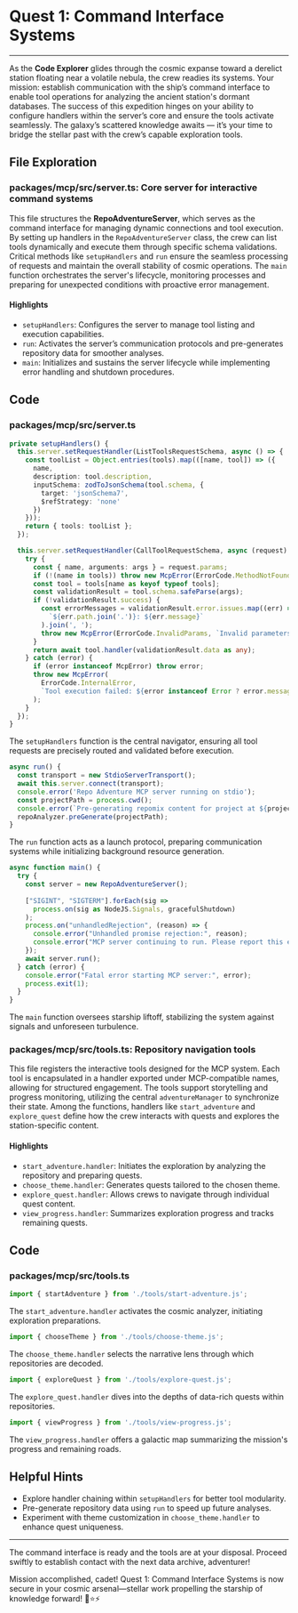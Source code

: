 # Quest 1: Command Interface Systems
---
As the **Code Explorer** glides through the cosmic expanse toward a derelict station floating near a volatile nebula, the crew readies its systems. Your mission: establish communication with the ship’s command interface to enable tool operations for analyzing the ancient station's dormant databases. The success of this expedition hinges on your ability to configure handlers within the server’s core and ensure the tools activate seamlessly. The galaxy’s scattered knowledge awaits — it’s your time to bridge the stellar past with the crew’s capable exploration tools.

## File Exploration
### packages/mcp/src/server.ts: Core server for interactive command systems
This file structures the **RepoAdventureServer**, which serves as the command interface for managing dynamic connections and tool execution. By setting up handlers in the `RepoAdventureServer` class, the crew can list tools dynamically and execute them through specific schema validations. Critical methods like `setupHandlers` and `run` ensure the seamless processing of requests and maintain the overall stability of cosmic operations. The `main` function orchestrates the server's lifecycle, monitoring processes and preparing for unexpected conditions with proactive error management.

#### Highlights
- `setupHandlers`: Configures the server to manage tool listing and execution capabilities.
- `run`: Activates the server’s communication protocols and pre-generates repository data for smoother analyses.
- `main`: Initializes and sustains the server lifecycle while implementing error handling and shutdown procedures.

## Code
### packages/mcp/src/server.ts
```typescript
private setupHandlers() {
  this.server.setRequestHandler(ListToolsRequestSchema, async () => {
    const toolList = Object.entries(tools).map(([name, tool]) => ({
      name,
      description: tool.description,
      inputSchema: zodToJsonSchema(tool.schema, { 
        target: 'jsonSchema7',
        $refStrategy: 'none'
      })
    }));
    return { tools: toolList };
  });

  this.server.setRequestHandler(CallToolRequestSchema, async (request) => {
    try {
      const { name, arguments: args } = request.params;
      if (!(name in tools)) throw new McpError(ErrorCode.MethodNotFound, `Unknown tool: ${name}`);
      const tool = tools[name as keyof typeof tools];
      const validationResult = tool.schema.safeParse(args);
      if (!validationResult.success) {
        const errorMessages = validationResult.error.issues.map((err) => 
          `${err.path.join('.')}: ${err.message}`
        ).join(', ');
        throw new McpError(ErrorCode.InvalidParams, `Invalid parameters: ${errorMessages}`);
      }
      return await tool.handler(validationResult.data as any);
    } catch (error) {
      if (error instanceof McpError) throw error;
      throw new McpError(
        ErrorCode.InternalError,
        `Tool execution failed: ${error instanceof Error ? error.message : String(error)}`
      );
    }
  });
}
```
The `setupHandlers` function is the central navigator, ensuring all tool requests are precisely routed and validated before execution.

```typescript
async run() {
  const transport = new StdioServerTransport();
  await this.server.connect(transport);
  console.error('Repo Adventure MCP server running on stdio');
  const projectPath = process.cwd();
  console.error(`Pre-generating repomix content for project at ${projectPath}...`);
  repoAnalyzer.preGenerate(projectPath);
}
```
The `run` function acts as a launch protocol, preparing communication systems while initializing background resource generation.

```typescript
async function main() {
  try {
    const server = new RepoAdventureServer();
    
    ["SIGINT", "SIGTERM"].forEach(sig => 
      process.on(sig as NodeJS.Signals, gracefulShutdown)
    );
    process.on("unhandledRejection", (reason) => {
      console.error("Unhandled promise rejection:", reason);
      console.error("MCP server continuing to run. Please report this error.");
    });
    await server.run();
  } catch (error) {
    console.error("Fatal error starting MCP server:", error);
    process.exit(1);
  }
}
```
The `main` function oversees starship liftoff, stabilizing the system against signals and unforeseen turbulence.

### packages/mcp/src/tools.ts: Repository navigation tools
This file registers the interactive tools designed for the MCP system. Each tool is encapsulated in a handler exported under MCP-compatible names, allowing for structured engagement. The tools support storytelling and progress monitoring, utilizing the central `adventureManager` to synchronize their state. Among the functions, handlers like `start_adventure` and `explore_quest` define how the crew interacts with quests and explores the station-specific content.

#### Highlights
- `start_adventure.handler`: Initiates the exploration by analyzing the repository and preparing quests.
- `choose_theme.handler`: Generates quests tailored to the chosen theme.
- `explore_quest.handler`: Allows crews to navigate through individual quest content.
- `view_progress.handler`: Summarizes exploration progress and tracks remaining quests.

## Code
### packages/mcp/src/tools.ts
```typescript
import { startAdventure } from './tools/start-adventure.js';
```
The `start_adventure.handler` activates the cosmic analyzer, initiating exploration preparations.

```typescript
import { chooseTheme } from './tools/choose-theme.js';
```
The `choose_theme.handler` selects the narrative lens through which repositories are decoded.

```typescript
import { exploreQuest } from './tools/explore-quest.js';
```
The `explore_quest.handler` dives into the depths of data-rich quests within repositories.

```typescript
import { viewProgress } from './tools/view-progress.js';
```
The `view_progress.handler` offers a galactic map summarizing the mission's progress and remaining roads.

## Helpful Hints
- Explore handler chaining within `setupHandlers` for better tool modularity.
- Pre-generate repository data using `run` to speed up future analyses.
- Experiment with theme customization in `choose_theme.handler` to enhance quest uniqueness.

---
The command interface is ready and the tools are at your disposal. Proceed swiftly to establish contact with the next data archive, adventurer!

Mission accomplished, cadet! Quest 1: Command Interface Systems is now secure in your cosmic arsenal—stellar work propelling the starship of knowledge forward! 🚀⭐⚡